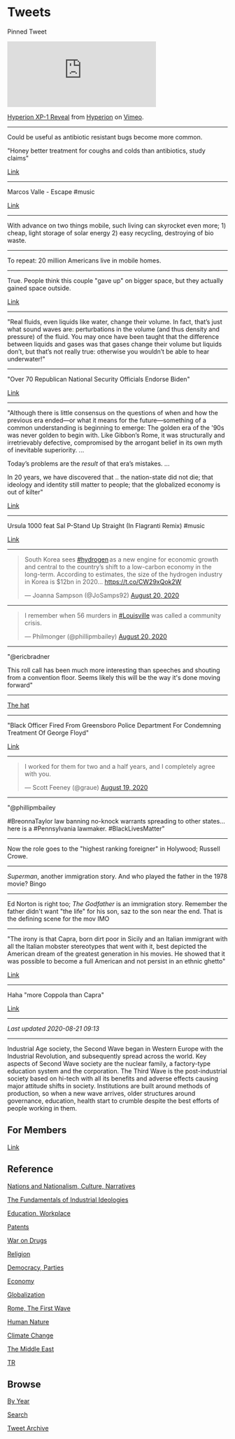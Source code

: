 # Tweets

Pinned Tweet

<iframe src="https://player.vimeo.com/video/446628630" width="340"
frameborder="0" allow="autoplay; fullscreen" allowfullscreen></iframe>
<p><a href="https://vimeo.com/446628630">Hyperion XP-1 Reveal</a> from
<a href="https://vimeo.com/user119552667">Hyperion</a> on <a
href="https://vimeo.com">Vimeo</a>.</p>

---

Could be useful as antibiotic resistant bugs become more common.

"Honey better treatment for coughs and colds than antibiotics, study claims"

[Link](https://www.theguardian.com/science/2020/aug/19/honey-better-treatment-for-coughs-and-colds-than-antibiotics-study-clams)

---

Marcos Valle - Escape \#music

[Link](https://youtu.be/NIG2tDuR_M8)

---

With advance on two things mobile, such living can skyrocket even
more; 1) cheap, light storage of solar energy 2) easy recycling,
destroying of bio waste.

---

To repeat: 20 million Americans live in mobile homes. 

---

True. People think this couple "gave up" on bigger space, but they
actually gained space outside.

[Link](https://youtu.be/yfBwePSC6PU?t=114)

---

"Real fluids, even liquids like water, change their volume. In fact,
that’s just what sound waves are: perturbations in the volume (and
thus density and pressure) of the fluid. You may once have been taught
that the difference between liquids and gases was that gases change
their volume but liquids don’t, but that’s not really true: otherwise
you wouldn’t be able to hear underwater!"

---

"Over 70 Republican National Security Officials Endorse Biden"

[Link](https://www.forbes.com/sites/jemimamcevoy/2020/08/20/over-70-republican-national-security-officials-endorse-biden-deem-trump-dangerously-unfit-for-president/#43c91b505375)

---

"Although there is little consensus on the questions of when and how
the previous era ended—or what it means for the future—something of a
common understanding is beginning to emerge: The golden era of the
'90s was never golden to begin with. Like Gibbon’s Rome, it was
structurally and irretrievably defective, compromised by the arrogant
belief in its own myth of inevitable superiority. ...

Today’s problems are the *result* of that era’s mistakes. ... 

In 20 years, we have discovered that ..  the nation-state did not die;
that ideology and identity still matter to people; that the globalized
economy is out of kilter"

[Link](https://www.theatlantic.com/international/archive/2020/08/brexit-trump-china-90s-golden-era/615406/)


---

Ursula 1000 feat Sal P-Stand Up Straight (In Flagranti Remix) \#music

[Link](https://youtu.be/eq9xMall-Vw)

---

<blockquote class="twitter-tweet"><p lang="en" dir="ltr">South Korea sees <a href="https://twitter.com/hashtag/hydrogen?src=hash&amp;ref_src=twsrc%5Etfw">#hydrogen</a> as a new engine for economic growth and central to the country’s shift to a low-carbon economy in the long-term. According to estimates, the size of the hydrogen industry in Korea is $12bn in 2020... <a href="https://t.co/CW29xQok2W">https://t.co/CW29xQok2W</a></p>&mdash; Joanna Sampson (@JoSamps92) <a href="https://twitter.com/JoSamps92/status/1296358248065400832?ref_src=twsrc%5Etfw">August 20, 2020</a></blockquote> <script async src="https://platform.twitter.com/widgets.js" charset="utf-8"></script>

---

<blockquote class="twitter-tweet"><p lang="en" dir="ltr">I remember when 56 murders in <a href="https://twitter.com/hashtag/Louisville?src=hash&amp;ref_src=twsrc%5Etfw">#Louisville</a> was called a community crisis.</p>&mdash; Philmonger (@phillipmbailey) <a href="https://twitter.com/phillipmbailey/status/1296334312393060352?ref_src=twsrc%5Etfw">August 20, 2020</a></blockquote> <script async src="https://platform.twitter.com/widgets.js" charset="utf-8"></script>

---

"@ericbradner

This roll call has been much more interesting than speeches and
shouting from a convention floor. Seems likely this will be the way
it's done moving forward"

---

[The hat](https://pbs.twimg.com/media/EfwcLhDWsAE0X39?format=jpg&name=small)

---

"Black Officer Fired From Greensboro Police Department For Condemning
Treatment Of George Floyd"

[Link](https://www.unilad.co.uk/news/black-officer-who-condemned-treatment-of-george-floyd-on-tiktok-fired-from-greensboro-police-department/amp/)

---

<blockquote class="twitter-tweet"><p lang="en" dir="ltr">I worked for them for two and a half years, and I completely agree with you.</p>&mdash; Scott Feeney (@graue) <a href="https://twitter.com/graue/status/1296201179899158528?ref_src=twsrc%5Etfw">August 19, 2020</a></blockquote> <script async src="https://platform.twitter.com/widgets.js" charset="utf-8"></script>

---

"@phillipmbailey

\#BreonnaTaylor law banning no-knock warrants spreading to other
states... here is a \#Pennsylvania lawmaker. \#BlackLivesMatter"

---

Now the role goes to the "highest ranking foreigner" in Holywood; Russell Crowe.

---

*Superman*, another immigration story. And who played the father in
the 1978 movie? Bingo

---

Ed Norton is right too; *The Godfather* is an immigration
story. Remember the father didn't want "the life" for his son, saz to
the son near the end. That is the defining scene for the mov IMO

---

"The irony is that Capra, born dirt poor in Sicily and an Italian
immigrant with all the Italian mobster stereotypes that went with it,
best depicted the American dream of the greatest generation in his
movies. He showed that it was possible to become a full American and
not persist in an ethnic ghetto"

[Link](https://www.wsj.com/articles/capra-beats-coppola-in-immigrant-values-11546358904)

---

Haha "more Coppola than Capra"

[Link](https://www.thedailybeast.com/the-rise-of-calamari-fueled-by-rhode-islands-dirty-politics)

---

*Last updated 2020-08-21 09:13*

---

Industrial Age society, the Second Wave began in Western Europe with
the Industrial Revolution, and subsequently spread across the
world. Key aspects of Second Wave society are the nuclear family, a
factory-type education system and the corporation. The Third Wave is
the post-industrial society based on hi-tech with all its benefits and
adverse effects causing major attitude shifts in society. Institutions
are built around methods of production, so when a new wave arrives,
older structures around governance, education, health start to crumble
despite the best efforts of people working in them.

## For Members

[Link](https://thirdwave-members.herokuapp.com)

## Reference

[Nations and Nationalism, Culture, Narratives](/2013/02/nations-and-nationalism.md)

[The Fundamentals of Industrial Ideologies](/2011/04/fundamentals-of-industrial-ideologies.md)

[Education, Workplace](2017/09/education-workplace.md)

[Patents](/2018/09/patents.md)

[War on Drugs](/2019/11/war-on-drugs.md)

[Religion](/2015/04/god-religion.md)

[Democracy, Parties](/2016/11/democracy.md)

[Economy](/2018/05/economy.md)

[Globalization](/2018/09/globalization.md)

[Rome, The First Wave](/2017/12/rome.md)

[Human Nature](/2020/07/human-nature.md)

[Climate Change](/2018/12/climate.md)

[The Middle East](/2019/07/middleeast.md)

[TR](../tr)

## Browse

[By Year](years.md)

[Search](search.html)

[Tweet Archive](/tweets/README.md)
